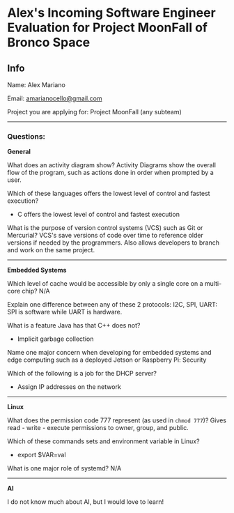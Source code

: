 # Alex's Incoming Software Engineer Evaluation for Project MoonFall of Bronco Space

## Info

Name: Alex Mariano

Email: amarianocello@gmail.com

Project you are applying for: Project MoonFall (any subteam)

---
### Questions:

**General**

What does an activity diagram show?
Activity Diagrams show the overall flow of the program, such as actions done in order when prompted by a user.

Which of these languages offers the lowest level of control and fastest execution?
 - C offers the lowest level of control and fastest execution


What is the purpose of version control systems (VCS) such as Git or Mercurial?
VCS's save versions of code over time to reference older versions if needed by the programmers. Also allows developers to branch and work on the same project.

---
**Embedded Systems**

Which level of cache would be accessible by only a single core on a multi-core chip?
N/A


Explain one difference between any of these 2 protocols: I2C, SPI, UART:
SPI is software while UART is hardware.

What is a feature Java has that C++ does not?
 - Implicit garbage collection


Name one major concern when developing for embedded systems and edge computing such as a deployed Jetson or Raspberry Pi:
Security

Which of the following is a job for the DHCP server?
 - Assign IP addresses on the network

---
**Linux**

What does the permission code 777 represent (as used in `chmod 777`)?
Gives read - write - execute permissions to owner, group, and public.


Which of these commands sets and environment variable in Linux? 
 - export $VAR=val 

What is one major role of systemd?
N/A

---
**AI**

I do not know much about AI, but I would love to learn!

